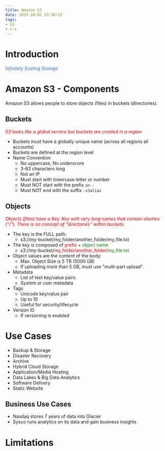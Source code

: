 ```yaml
---
title: Amazon S3
date: 2023-10-02 23:36:23
tags:
- S3
- ★☆★
---
```


# Introduction
*<font color=royalblue>Infinitely Scaling Storage</font>*



# Amazon S3 - Components
Amazon S3 allows people to store objects (files) in buckets (directories).

## Buckets
*<font color=red>S3 looks like a global service but buckets are created in a region</font>*

- Buckets must have a globally unique name (across all regions all accounts)
- Buckets are defined at the region level
- Name Convention
  - No uppercase, No underscore
  - 3-63 characters long
  - Not an IP
  - Must start with lowercase letter or number
  - Must NOT start with the prefix `xn--`
  - Must NOT end with the suffix `-s3alias`


## Objects
*<font color=red>Objects (files) have a Key. Key with very long names that contain slashes ("/").</font>*
*<font color=red>There is no concept of "directories" within buckets</font>*

- The key is the FULL path:
  - s3://my-bucket/my_folder/another_folder/my_file.txt
- The key is composed of <font color=red>prefix</font> + <font color=green>object name</font>
  - s3://my-bucket/<font color=red>my_folder/another_folder/</font><font color=green>my_file.txt</font>
- Object values are the content of the body:
  - Max. Object Size is 5 TB (5000 GB)
  - If uploading more than 5 GB, must use "multi-part upload".
- Metadata
  - List of text key/value pairs
  - System or user metadata
- Tags
  - Unicode key/value pair
  - Up to 10
  - Useful for security/lifecycle
- Version ID
  - If versioning is enabled


# Use Cases
- Backup & Storage
- Disaster Recovery
- Archive
- Hybrid Cloud Storage
- Application/Media Hosting
- Data Lakes & Big Data Analytics
- Software Delivery
- Static Website

## Business Use Cases
- Nasdaq stores 7 years of data into Glacier
- Sysco runs analytics on its data and gain business insights


# Limitations
